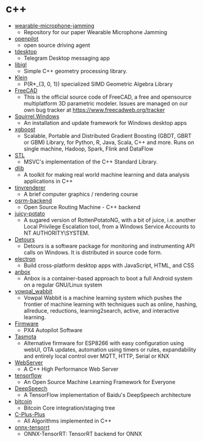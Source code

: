 # c++
- [wearable-microphone-jamming](https://github.com/y-x-c/wearable-microphone-jamming)
  - Repository for our paper Wearable Microphone Jamming
- [openpilot](https://github.com/commaai/openpilot)
  - open source driving agent
- [tdesktop](https://github.com/telegramdesktop/tdesktop)
  - Telegram Desktop messaging app
- [libigl](https://github.com/libigl/libigl)
  - Simple C++ geometry processing library.
- [Klein](https://github.com/jeremyong/Klein)
  - P(R*_{3, 0, 1}) specialized SIMD Geometric Algebra Library
- [FreeCAD](https://github.com/FreeCAD/FreeCAD)
  - This is the official source code of FreeCAD, a free and opensource multiplatform 3D parametric modeler. Issues are managed on our own bug tracker at https://www.freecadweb.org/tracker
- [Squirrel.Windows](https://github.com/Squirrel/Squirrel.Windows)
  - An installation and update framework for Windows desktop apps
- [xgboost](https://github.com/dmlc/xgboost)
  - Scalable, Portable and Distributed Gradient Boosting (GBDT, GBRT or GBM) Library, for Python, R, Java, Scala, C++ and more. Runs on single machine, Hadoop, Spark, Flink and DataFlow
- [STL](https://github.com/microsoft/STL)
  - MSVC's implementation of the C++ Standard Library.
- [dlib](https://github.com/davisking/dlib)
  - A toolkit for making real world machine learning and data analysis applications in C++
- [tinyrenderer](https://github.com/ssloy/tinyrenderer)
  - A brief computer graphics / rendering course
- [osrm-backend](https://github.com/Project-OSRM/osrm-backend)
  - Open Source Routing Machine - C++ backend
- [juicy-potato](https://github.com/ohpe/juicy-potato)
  - A sugared version of RottenPotatoNG, with a bit of juice, i.e. another Local Privilege Escalation tool, from a Windows Service Accounts to NT AUTHORITY\SYSTEM.
- [Detours](https://github.com/microsoft/Detours)
  - Detours is a software package for monitoring and instrumenting API calls on Windows. It is distributed in source code form.
- [electron](https://github.com/electron/electron)
  - Build cross-platform desktop apps with JavaScript, HTML, and CSS
- [anbox](https://github.com/anbox/anbox)
  - Anbox is a container-based approach to boot a full Android system on a regular GNU/Linux system
- [vowpal_wabbit](https://github.com/VowpalWabbit/vowpal_wabbit)
  - Vowpal Wabbit is a machine learning system which pushes the frontier of machine learning with techniques such as online, hashing, allreduce, reductions, learning2search, active, and interactive learning.
- [Firmware](https://github.com/PX4/Firmware)
  - PX4 Autopilot Software
- [Tasmota](https://github.com/arendst/Tasmota)
  - Alternative firmware for ESP8266 with easy configuration using webUI, OTA updates, automation using timers or rules, expandability and entirely local control over MQTT, HTTP, Serial or KNX
- [WebServer](https://github.com/linyacool/WebServer)
  - A C++ High Performance Web Server
- [tensorflow](https://github.com/tensorflow/tensorflow)
  - An Open Source Machine Learning Framework for Everyone
- [DeepSpeech](https://github.com/mozilla/DeepSpeech)
  - A TensorFlow implementation of Baidu's DeepSpeech architecture
- [bitcoin](https://github.com/bitcoin/bitcoin)
  - Bitcoin Core integration/staging tree
- [C-Plus-Plus](https://github.com/TheAlgorithms/C-Plus-Plus)
  - All Algorithms implemented in C++
- [onnx-tensorrt](https://github.com/onnx/onnx-tensorrt)
  - ONNX-TensorRT: TensorRT backend for ONNX
